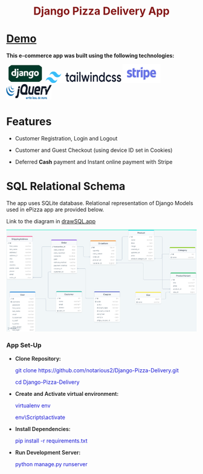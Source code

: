 <h1 style="color:rgb(133, 24, 24); text-align:center">Django Pizza Delivery App</h1>

<h1><a href="">Demo</a></h1>

<p style="font-weight: bold;">This e-commerce app was built using the following technologies:</p>
<p float="left">
<img src="images/django.jpeg" style="width:100px; height: 50px; border-radius: 100px;" alt="Django">
<img src="images/tailwindcss.svg" style="width:200px; height: 30px;" alt="TailwindCSS">
<img src="images/stripe.webp" style="width:100px; height: 50px;" alt="Stripe">
<img src="images/jquery.svg" style="width:120px; height: 40px;" alt="JQuery">

</p>
<h1>Features</h1>
<ul>
    <li><p>Customer Registration, Login and Logout</p></li>
    <li><p>Customer and Guest Checkout (using device ID set in Cookies) </p></li>
    <li><p>Deferred <strong>Cash</strong> payment and Instant online payment with Stripe</p></li>

</ul>

<h1>SQL Relational Schema</h1>
<p>The app uses SQLite database. Relational representation of Django Models used in ePizza app are provided below. </p>
<p>Link to the diagram in <a href="https://drawsql.app/teams/bekzods-team-1/diagrams/epizza-django">drawSQL.app</a></p>
<img src="images/sql_schema.png" alt="SQL model"/>

<h3>App Set-Up</h3>
<ul>
    <li>
        <div>
            <p style="font-weight:600;">Clone Repository:</p>
            <p style="color:rgb(24, 24, 213)">git clone https://github.com/notarious2/Django-Pizza-Delivery.git</p>
            <p style="color:rgb(24, 24, 213)">cd Django-Pizza-Delivery</p>
        </div>
    </li>
    <li>
        <div>
            <p style="font-weight:600;">Create and Activate virtual environment:</p>
            <p style="color:rgb(24, 24, 213)">virtualenv env</p>
            <p style="color:rgb(24, 24, 213)">env\Scripts\activate</p>
        </div>
    </li>
    <li>
        <div>
            <p style="font-weight:600;">Install Dependencies:</p>
            <p style="color:rgb(24, 24, 213)">pip install -r requirements.txt</p>
        </div>
    </li>
    <li>
        <div>
            <p style="font-weight:600;">Run Development Server:</p>
            <p style="color:rgb(24, 24, 213)">python manage.py runserver</p>
        </div>
    </li>
</ul>
